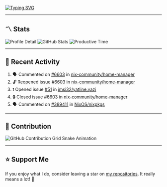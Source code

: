 [![Typing SVG](https://readme-typing-svg.demolab.com?font=&duration=2500&pause=100&center=true&vCenter=true&multiline=true&width=1000&height=60&lines=Hi+There!;Welcome+to+my+Github+profile+%F0%9F%91%8B)](https://git.io/typing-svg)

---

## 〽️ Stats

![Profile Detail](http://github-profile-summary-cards.vercel.app/api/cards/profile-details?username=phucleeuwu&theme=transparent)
![GitHub Stats](http://github-profile-summary-cards.vercel.app/api/cards/stats?username=phucleeuwu&theme=transparent)
![Productive Time](http://github-profile-summary-cards.vercel.app/api/cards/productive-time?username=phucleeuwu&theme=transparent&utcOffset=8)

---

## 📝 Recent Activity

<!--START_SECTION:activity-->
1. 🗣 Commented on [#6603](https://github.com/nix-community/home-manager/issues/6603#issuecomment-2868875748) in [nix-community/home-manager](https://github.com/nix-community/home-manager)
2. 🔓 Reopened issue [#6603](https://github.com/nix-community/home-manager/issues/6603) in [nix-community/home-manager](https://github.com/nix-community/home-manager)
3. ❗ Opened issue [#51](https://github.com/imsi32/yatline.yazi/issues/51) in [imsi32/yatline.yazi](https://github.com/imsi32/yatline.yazi)
4. 🔒 Closed issue [#6603](https://github.com/nix-community/home-manager/issues/6603) in [nix-community/home-manager](https://github.com/nix-community/home-manager)
5. 🗣 Commented on [#389411](https://github.com/NixOS/nixpkgs/pull/389411#issuecomment-2868351122) in [NixOS/nixpkgs](https://github.com/NixOS/nixpkgs)
<!--END_SECTION:activity-->

<!--START_SECTION:waka-->
<!--END_SECTION:waka-->

---

## 🐍 Contribution

<picture>
  <source media="(prefers-color-scheme: dark)" srcset="https://raw.githubusercontent.com/phucleeuwu/phucleeuwu/output/github-contribution-grid-snake-dark.svg">
  <source media="(prefers-color-scheme: light)" srcset="https://raw.githubusercontent.com/phucleeuwu/phucleeuwu/output/github-contribution-grid-snake.svg">
  <img alt="GitHub Contribution Grid Snake Animation" src="https://raw.githubusercontent.com/phucleeuwu/phucleeuwu/output/github-contribution-grid-snake.svg">
</picture>

---

## ⭐ Support Me

If you enjoy what I do, consider leaving a star on [my repositories](https://github.com/phucleeuwu?tab=repositories&type=source). It really means a lot! 💙
